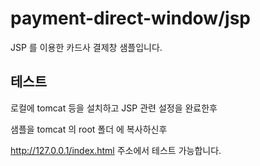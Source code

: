 # payment-direct-window/jsp

JSP 를 이용한 카드사 결제창 샘플입니다.

## 테스트

로컬에 tomcat 등을 설치하고 JSP 관련 설정을 완료한후

샘플을 tomcat 의 root 폴더 에 복사하신후

http://127.0.0.1/index.html 주소에서 테스트 가능합니다.
